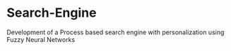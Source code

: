 Search-Engine
=============

Development of a Process based search engine with personalization using Fuzzy Neural Networks
